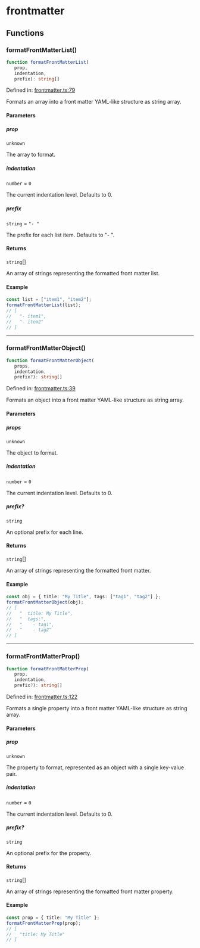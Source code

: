 # frontmatter

## Functions

### formatFrontMatterList()

```ts
function formatFrontMatterList(
   prop, 
   indentation, 
   prefix): string[]
```

Defined in: [frontmatter.ts:79](https://github.com/graphql-markdown/graphql-markdown/blob/main/packages/utils/src/frontmatter.ts#L79)

Formats an array into a front matter YAML-like structure as string array.

#### Parameters

##### prop

`unknown`

The array to format.

##### indentation

`number` = `0`

The current indentation level. Defaults to 0.

##### prefix

`string` = `"- "`

The prefix for each list item. Defaults to "- ".

#### Returns

`string`[]

An array of strings representing the formatted front matter list.

#### Example

```typescript
const list = ["item1", "item2"];
formatFrontMatterList(list);
// [
//   "- item1",
//   "- item2"
// ]
```

***

### formatFrontMatterObject()

```ts
function formatFrontMatterObject(
   props, 
   indentation, 
   prefix?): string[]
```

Defined in: [frontmatter.ts:39](https://github.com/graphql-markdown/graphql-markdown/blob/main/packages/utils/src/frontmatter.ts#L39)

Formats an object into a front matter YAML-like structure as string array.

#### Parameters

##### props

`unknown`

The object to format.

##### indentation

`number` = `0`

The current indentation level. Defaults to 0.

##### prefix?

`string`

An optional prefix for each line.

#### Returns

`string`[]

An array of strings representing the formatted front matter.

#### Example

```typescript
const obj = { title: "My Title", tags: ["tag1", "tag2"] };
formatFrontMatterObject(obj);
// [
//   "  title: My Title",
//   "  tags:",
//   "    - tag1",
//   "    - tag2"
// ]
```

***

### formatFrontMatterProp()

```ts
function formatFrontMatterProp(
   prop, 
   indentation, 
   prefix?): string[]
```

Defined in: [frontmatter.ts:122](https://github.com/graphql-markdown/graphql-markdown/blob/main/packages/utils/src/frontmatter.ts#L122)

Formats a single property into a front matter YAML-like structure as string array.

#### Parameters

##### prop

`unknown`

The property to format, represented as an object with a single key-value pair.

##### indentation

`number` = `0`

The current indentation level. Defaults to 0.

##### prefix?

`string`

An optional prefix for the property.

#### Returns

`string`[]

An array of strings representing the formatted front matter property.

#### Example

```typescript
const prop = { title: "My Title" };
formatFrontMatterProp(prop);
// [
//   "title: My Title"
// ]
```
